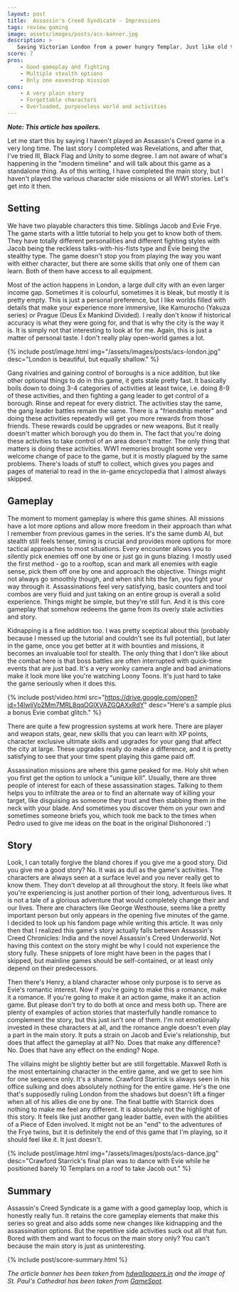 ```yaml
---
layout: post
title:  Assassin's Creed Syndicate - Impressions
tags: review gaming
image: assets/images/posts/acs-banner.jpg
description: >
   Saving Victorian London from a power hungry Templar. Just like old times.
score: 7
pros:
    - Good gameplay and fighting
    - Multiple stealth options
    - Only one eavesdrop mission
cons:
    - A very plain story
    - Forgettable characters
    - Overloaded, purposeless world and activities
---
```


***Note: This article has spoilers.***

Let me start this by saying I haven't played an Assassin's Creed game in a very long time. The last story I completed was Revelations, and after that, I've tried III, Black Flag and Unity to some degree. I am not aware of what's happening in the "modern timeline" and will talk about this game as a standalone thing. As of this writing, I have completed the main story, but I haven't played the various character side missions or all WW1 stories. Let's get into it then.

## Setting

We have two playable characters this time. Siblings Jacob and Evie Frye. The game starts with a little tutorial to help you get to know both of them. They have totally different personalities and different fighting styles with Jacob being the reckless talks-with-his-fists type and Evie being the stealthy type. The game doesn't stop you from playing the way you want with either character, but there are some skills that only one of them can learn. Both of them have access to all equipment.

Most of the action happens in London, a large dull city with an even larger income gap. Sometimes it is colourful, sometimes it is bleak, but mostly it is pretty empty. This is just a personal preference, but I like worlds filled with details that make your experience more immersive, like Kamurocho (Yakuza series) or Prague (Deus Ex Mankind Divided). I really don't know if historical accuracy is what they were going for, and that is why the city is the way it is. It is simply not that interesting to look at for me. Again, this is just a matter of personal taste. I don't really play open-world games a lot.

{% include post/image.html img="/assets/images/posts/acs-london.jpg" desc="London is beautiful, but equally shallow." %}

Gang rivalries and gaining control of boroughs is a nice addition, but like other optional things to do in this game, it gets stale pretty fast. It basically boils down to doing 3-4 categories of activities at least twice, i.e. doing 8-9 of these activities, and then fighting a gang leader to get control of a borough. Rinse and repeat for every district. The activities stay the same, the gang leader battles remain the same. There is a "friendship meter" and doing these activities repeatedly will get you more rewards from those friends. These rewards could be upgrades or new weapons. But it really doesn't matter which borough you do them in. The fact that you're doing these activities to take control of an area doesn't matter. The only thing that matters is doing these activities. WW1 memories brought some very welcome change of pace to the game, but it is mostly plagued by the same problems. There's loads of stuff to collect, which gives you pages and pages of material to read in the in-game encyclopedia that I almost always skipped.

## Gameplay

The moment to moment gameplay is where this game shines. All missions have a lot more options and allow more freedom in their approach than what I remember from previous games in the series. It's the same dumb AI, but stealth still feels tenser, timing is crucial and provides more options for more tactical approaches to most situations. Every encounter allows you to silently pick enemies off one by one or just go in guns blazing. I mostly used the first method - go to a rooftop, scan and mark all enemies with eagle sense, pick them off one by one and approach the objective. Things might not always go smoothly though, and when shit hits the fan, you fight your way through it. Assassinations feel very satisfying, basic counters and tool combos are very fluid and just taking on an entire group is overall a solid experience. Things might be simple, but they're still fun. And it is this core gameplay that somehow redeems the game from its overly stale activities and story.

Kidnapping is a fine addition too. I was pretty sceptical about this (probably because I messed up the tutorial and couldn't see its full potential), but later in the game, once you get better at it with bounties and missions, it becomes an invaluable tool for stealth. The only thing that I don't like about the combat here is that boss battles are often interrupted with quick-time events that are just bad. It's a very wonky camera angle and bad animations make it look more like you're watching Loony Toons. It's just hard to take the game seriously when it does this.

{% include post/video.html src="https://drive.google.com/open?id=14IwliVo2Mm7MRL8qqOGlXVAZGQAXxRdY" desc="Here's a sample plus a bonus Evie combat glitch." %}

There are quite a few progression systems at work here. There are player and weapon stats, gear, new skills that you can learn with XP points, character exclusive ultimate skills and upgrades for your gang that affect the city at large. These upgrades really do make a difference, and it is pretty satisfying to see that your time spent playing this game paid off.

Assassination missions are where this game peaked for me. Holy shit when you first get the option to unlock a "unique kill". Usually, there are three people of interest for each of these assassination stages. Talking to them helps you to infiltrate the area or to find an alternate way of killing your target, like disguising as someone they trust and then stabbing them in the neck with your blade. And sometimes you discover them on your own and sometimes someone briefs you, which took me back to the times when Pedro used to give me ideas on the boat in the original Dishonored :')

## Story

Look, I can totally forgive the bland chores if you give me a good story. Did you give me a good story? No. It was as dull as the game's activities. The characters are always seen at a surface level and you never really get to know them. They don't develop at all throughout the story. It feels like what you're experiencing is just another portion of their long, adventurous lives. It is not a tale of a glorious adventure that would completely change their and our lives. There are characters like George Westhouse, seems like a pretty important person but only appears in the opening five minutes of the game. I decided to look up his fandom page while writing this article. It was only then that I realized this game's story actually falls between Assassin's Creed Chronicles: India and the novel Assassin's Creed Underworld. Not having this context on the story might be why I could not experience the story fully. These snippets of lore might have been in the pages that I skipped, but mainline games should be self-contained, or at least only depend on their predecessors. 

Then there's Henry, a bland character whose only purpose is to serve as Evie's romantic interest. Now if you're going to make this a romance, make it a romance. If you're going to make it an action game, make it an action game. But please don't try to do both at once and mess both up. There are plenty of examples of action stories that masterfully handle romance to complement the story, but this just isn't one of them. I'm not emotionally invested in these characters at all, and the romance angle doesn't even play a part in the main story. It puts a strain on Jacob and Evie's relationship, but does that affect the gameplay at all? No. Does that make any difference? No. Does that have any effect on the ending? Nope.

The villains might be slightly better but are still forgettable. Maxwell Roth is the most entertaining character in the entire game, and we get to see him for one sequence only. It's a shame. Crawford Starrick is always seen in his office sulking and does absolutely nothing for the entire game. He's the one that's supposedly ruling London from the shadows but doesn't lift a finger when all of his allies die one by one. The final battle with Starrick does nothing to make me feel any different. It is absolutely not the highlight of this story. It feels like just another gang leader battle, even with the abilities of a Piece of Eden involved. It might not be an "end" to the adventures of the Frye twins, but it is definitely the end of this game that I'm playing, so it should feel like it. It just doesn't.

{% include post/image.html img="/assets/images/posts/acs-dance.jpg" desc="Crawford Starrick's final plan was to dance with Evie while he positioned barely 10 Templars on a roof to take Jacob out." %}

## Summary

Assassin's Creed Syndicate is a game with a good gameplay loop, which is honestly really fun. It retains the core gameplay elements that make this series so great and also adds some new changes like kidnapping and the assassination options. But the repetitive side activities suck out all that fun. Bored with them and want to focus on the main story only? You can't because the main story is just as uninteresting.

{% include post/score-summary.html %}


*The article banner has been taken from [hdwallpapers.in](https://www.hdwallpapers.in/assassins_creed_syndicate-wallpapers.html) and the image of St. Paul's Cathedral has been taken from [GameSpot](https://www.gamespot.com/assassins-creed-syndicate/images/).*